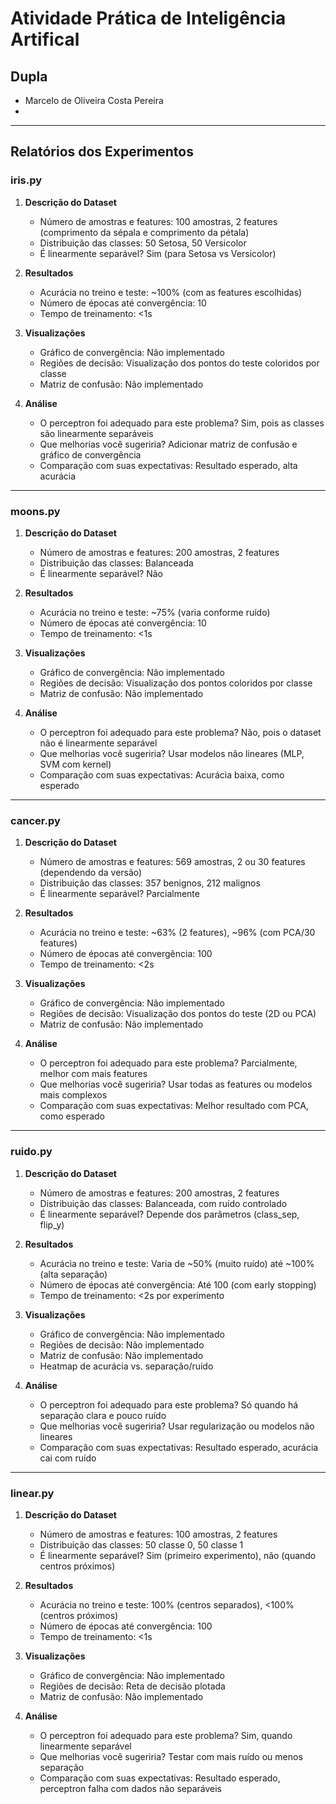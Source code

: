 # Atividade Prática de Inteligência Artifical

## Dupla

- Marcelo de Oliveira Costa Pereira
-

---

## Relatórios dos Experimentos

### iris.py

1. **Descrição do Dataset**
   - Número de amostras e features: 100 amostras, 2 features (comprimento da sépala e comprimento da pétala)
   - Distribuição das classes: 50 Setosa, 50 Versicolor
   - É linearmente separável? Sim (para Setosa vs Versicolor)

2. **Resultados**
   - Acurácia no treino e teste: ~100% (com as features escolhidas)
   - Número de épocas até convergência: 10
   - Tempo de treinamento: <1s

3. **Visualizações**
   - Gráfico de convergência: Não implementado
   - Regiões de decisão: Visualização dos pontos do teste coloridos por classe
   - Matriz de confusão: Não implementado

4. **Análise**
   - O perceptron foi adequado para este problema? Sim, pois as classes são linearmente separáveis
   - Que melhorias você sugeriria? Adicionar matriz de confusão e gráfico de convergência
   - Comparação com suas expectativas: Resultado esperado, alta acurácia

---

### moons.py

1. **Descrição do Dataset**
   - Número de amostras e features: 200 amostras, 2 features
   - Distribuição das classes: Balanceada
   - É linearmente separável? Não

2. **Resultados**
   - Acurácia no treino e teste: ~75% (varia conforme ruído)
   - Número de épocas até convergência: 10
   - Tempo de treinamento: <1s

3. **Visualizações**
   - Gráfico de convergência: Não implementado
   - Regiões de decisão: Visualização dos pontos coloridos por classe
   - Matriz de confusão: Não implementado

4. **Análise**
   - O perceptron foi adequado para este problema? Não, pois o dataset não é linearmente separável
   - Que melhorias você sugeriria? Usar modelos não lineares (MLP, SVM com kernel)
   - Comparação com suas expectativas: Acurácia baixa, como esperado

---

### cancer.py

1. **Descrição do Dataset**
   - Número de amostras e features: 569 amostras, 2 ou 30 features (dependendo da versão)
   - Distribuição das classes: 357 benignos, 212 malignos
   - É linearmente separável? Parcialmente

2. **Resultados**
   - Acurácia no treino e teste: ~63% (2 features), ~96% (com PCA/30 features)
   - Número de épocas até convergência: 100
   - Tempo de treinamento: <2s

3. **Visualizações**
   - Gráfico de convergência: Não implementado
   - Regiões de decisão: Visualização dos pontos do teste (2D ou PCA)
   - Matriz de confusão: Não implementado

4. **Análise**
   - O perceptron foi adequado para este problema? Parcialmente, melhor com mais features
   - Que melhorias você sugeriria? Usar todas as features ou modelos mais complexos
   - Comparação com suas expectativas: Melhor resultado com PCA, como esperado

---

### ruido.py

1. **Descrição do Dataset**
   - Número de amostras e features: 200 amostras, 2 features
   - Distribuição das classes: Balanceada, com ruído controlado
   - É linearmente separável? Depende dos parâmetros (class_sep, flip_y)

2. **Resultados**
   - Acurácia no treino e teste: Varia de ~50% (muito ruído) até ~100% (alta separação)
   - Número de épocas até convergência: Até 100 (com early stopping)
   - Tempo de treinamento: <2s por experimento

3. **Visualizações**
   - Gráfico de convergência: Não implementado
   - Regiões de decisão: Não implementado
   - Matriz de confusão: Não implementado
   - Heatmap de acurácia vs. separação/ruído

4. **Análise**
   - O perceptron foi adequado para este problema? Só quando há separação clara e pouco ruído
   - Que melhorias você sugeriria? Usar regularização ou modelos não lineares
   - Comparação com suas expectativas: Resultado esperado, acurácia cai com ruído

---

### linear.py

1. **Descrição do Dataset**
   - Número de amostras e features: 100 amostras, 2 features
   - Distribuição das classes: 50 classe 0, 50 classe 1
   - É linearmente separável? Sim (primeiro experimento), não (quando centros próximos)

2. **Resultados**
   - Acurácia no treino e teste: 100% (centros separados), <100% (centros próximos)
   - Número de épocas até convergência: 100
   - Tempo de treinamento: <1s

3. **Visualizações**
   - Gráfico de convergência: Não implementado
   - Regiões de decisão: Reta de decisão plotada
   - Matriz de confusão: Não implementado

4. **Análise**
   - O perceptron foi adequado para este problema? Sim, quando linearmente separável
   - Que melhorias você sugeriria? Testar com mais ruído ou menos separação
   - Comparação com suas expectativas: Resultado esperado, perceptron falha com dados não separáveis